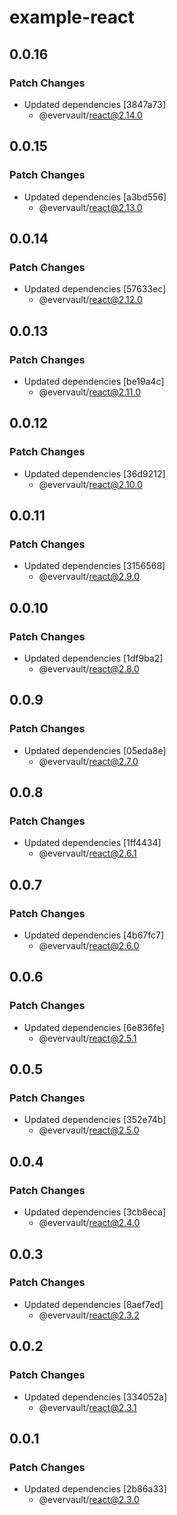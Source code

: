 # example-react

## 0.0.16

### Patch Changes

- Updated dependencies [3847a73]
  - @evervault/react@2.14.0

## 0.0.15

### Patch Changes

- Updated dependencies [a3bd556]
  - @evervault/react@2.13.0

## 0.0.14

### Patch Changes

- Updated dependencies [57633ec]
  - @evervault/react@2.12.0

## 0.0.13

### Patch Changes

- Updated dependencies [be19a4c]
  - @evervault/react@2.11.0

## 0.0.12

### Patch Changes

- Updated dependencies [36d9212]
  - @evervault/react@2.10.0

## 0.0.11

### Patch Changes

- Updated dependencies [3156568]
  - @evervault/react@2.9.0

## 0.0.10

### Patch Changes

- Updated dependencies [1df9ba2]
  - @evervault/react@2.8.0

## 0.0.9

### Patch Changes

- Updated dependencies [05eda8e]
  - @evervault/react@2.7.0

## 0.0.8

### Patch Changes

- Updated dependencies [1ff4434]
  - @evervault/react@2.6.1

## 0.0.7

### Patch Changes

- Updated dependencies [4b67fc7]
  - @evervault/react@2.6.0

## 0.0.6

### Patch Changes

- Updated dependencies [6e836fe]
  - @evervault/react@2.5.1

## 0.0.5

### Patch Changes

- Updated dependencies [352e74b]
  - @evervault/react@2.5.0

## 0.0.4

### Patch Changes

- Updated dependencies [3cb8eca]
  - @evervault/react@2.4.0

## 0.0.3

### Patch Changes

- Updated dependencies [8aef7ed]
  - @evervault/react@2.3.2

## 0.0.2

### Patch Changes

- Updated dependencies [334052a]
  - @evervault/react@2.3.1

## 0.0.1

### Patch Changes

- Updated dependencies [2b86a33]
  - @evervault/react@2.3.0
